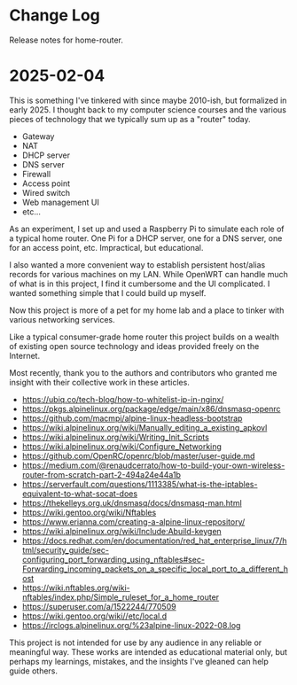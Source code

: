 # Change Log

Release notes for home-router.

# 2025-02-04

This is something I've tinkered with since maybe 2010-ish, but formalized in early 2025. I thought back to my computer science courses and the various pieces of technology that we typically sum up as a "router" today.

* Gateway
* NAT
* DHCP server
* DNS server
* Firewall
* Access point
* Wired switch
* Web management UI
* etc...

As an experiment, I set up and used a Raspberry Pi to simulate each role of a typical home router. One Pi for a DHCP server, one for a DNS server, one for an access point, etc. Impractical, but educational.

I also wanted a more convenient way to establish persistent host/alias records for various machines on my LAN. While OpenWRT can handle much of what is in this project, I find it cumbersome and the UI complicated. I wanted something simple that I could build up myself.

Now this project is more of a pet for my home lab and a place to tinker with various networking services.

Like a typical consumer-grade home router this project builds on a wealth of existing open source technology and ideas provided freely on the Internet.

Most recently, thank you to the authors and contributors who granted me insight with their collective work in these articles.

* https://ubiq.co/tech-blog/how-to-whitelist-ip-in-nginx/
* https://pkgs.alpinelinux.org/package/edge/main/x86/dnsmasq-openrc
* https://github.com/macmpi/alpine-linux-headless-bootstrap
* https://wiki.alpinelinux.org/wiki/Manually_editing_a_existing_apkovl
* https://wiki.alpinelinux.org/wiki/Writing_Init_Scripts
* https://wiki.alpinelinux.org/wiki/Configure_Networking
* https://github.com/OpenRC/openrc/blob/master/user-guide.md
* https://medium.com/@renaudcerrato/how-to-build-your-own-wireless-router-from-scratch-part-2-494a24e44a1b
* https://serverfault.com/questions/1113385/what-is-the-iptables-equivalent-to-what-socat-does
* https://thekelleys.org.uk/dnsmasq/docs/dnsmasq-man.html
* https://wiki.gentoo.org/wiki/Nftables
* https://www.erianna.com/creating-a-alpine-linux-repository/
* https://wiki.alpinelinux.org/wiki/Include:Abuild-keygen
* https://docs.redhat.com/en/documentation/red_hat_enterprise_linux/7/html/security_guide/sec-configuring_port_forwarding_using_nftables#sec-Forwarding_incoming_packets_on_a_specific_local_port_to_a_different_host
* https://wiki.nftables.org/wiki-nftables/index.php/Simple_ruleset_for_a_home_router
* https://superuser.com/a/1522244/770509
* https://wiki.gentoo.org/wiki//etc/local.d
* https://irclogs.alpinelinux.org/%23alpine-linux-2022-08.log

This project is not intended for use by any audience in any reliable or meaningful way. These works are intended as educational material only, but perhaps my learnings, mistakes, and the insights I've gleaned can help guide others.
